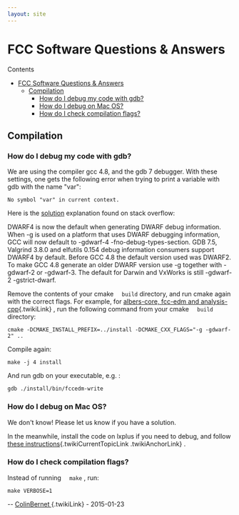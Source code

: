 ```yaml
---
layout: site
---
```

[]() FCC Software Questions & Answers
=====================================

Contents

-   [FCC Software Questions & Answers](#fcc-software-questions-answers)
    -   [Compilation](#compilation)
        -   [How do I debug my code with
            gdb?](#how-do-i-debug-my-code-with-gdb)
        -   [How do I debug on Mac OS?](#how-do-i-debug-on-mac-os)
        -   [How do I check compilation
            flags?](#how-do-i-check-compilation-flags)

[]() Compilation
----------------

### []() How do I debug my code with gdb?

[]()

We are using the compiler gcc 4.8, and the gdb 7 debugger. With these
settings, one gets the following error when trying to print a variable
with gdb with the name "var":

    No symbol "var" in current context.

Here is the
[solution](http://stackoverflow.com/questions/12595631/debugging-with-gdb-on-a-program-with-no-optimization-but-still-there-is-no-symbo)
explanation found on stack overflow:

DWARF4 is now the default when generating DWARF debug information. When
-g is used on a platform that uses DWARF debugging information, GCC will
now default to -gdwarf-4 -fno-debug-types-section. GDB 7.5, Valgrind
3.8.0 and elfutils 0.154 debug information consumers support DWARF4 by
default. Before GCC 4.8 the default version used was DWARF2. To make GCC
4.8 generate an older DWARF version use -g together with -gdwarf-2 or
-gdwarf-3. The default for Darwin and VxWorks is still -gdwarf-2
-gstrict-dwarf.

Remove the contents of your cmake `  build` directory, and run cmake
again with the correct flags. For example, for [albers-core, fcc-edm and
analysis-cpp](./FccSoftwareEDM){.twikiLink} , run the following command
from your cmake `  build` directory:

    cmake -DCMAKE_INSTALL_PREFIX=../install -DCMAKE_CXX_FLAGS="-g -gdwarf-2" ..

Compile again:

    make -j 4 install

And run gdb on your executable, e.g. :

    gdb ./install/bin/fccedm-write

### []() How do I debug on Mac OS?

We don't know! Please let us know if you have a solution.

In the meanwhile, install the code on lxplus if you need to debug, and
follow [these
instructions](./FccSoftwareQA#fccgdb){.twikiCurrentTopicLink
.twikiAnchorLink} .

### []() How do I check compilation flags?

Instead of running `  make` , run:

    make VERBOSE=1

-- [<span class="wikiUser ColinBernet"> ColinBernet
</span>](/twiki/bin/view/Main/ColinBernet){.twikiLink} - 2015-01-23

